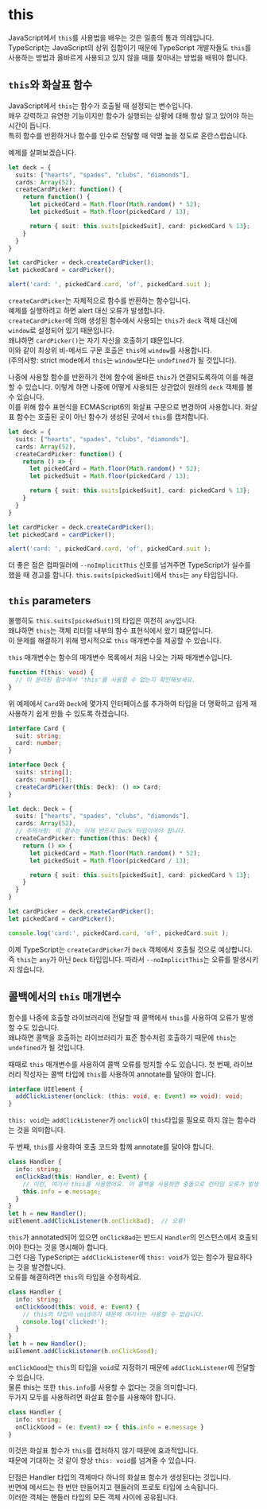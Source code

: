 # this

JavaScript에서 `this`를 사용법을 배우는 것은 일종의 통과 의례입니다.<br/>
TypeScript는 JavaScript의 상위 집합이기 때문에 TypeScript 개발자들도 `this`를 사용하는 방법과 올바르게 사용되고 있지 않을 때를 찾아내는 방법을 배워야 합니다.<br/>

## `this`와 화살표 함수

JavaScript에서 `this`는 함수가 호출될 때 설정되는 변수입니다.<br/>
매우 강력하고 유연한 기능이지만 함수가 실행되는 상황에 대해 항상 알고 있어야 하는 시간이 듭니다.<br/>
특히 함수를 반환하거나 함수를 인수로 전달할 때 악명 높을 정도로 혼란스럽습니다.

예제를 살펴보겠습니다.

```ts
let deck = {
  suits: ["hearts", "spades", "clubs", "diamonds"],
  cards: Array(52),
  createCardPicker: function() {
    return function() {
      let pickedCard = Math.floor(Math.random() * 52);
      let pickedSuit = Math.floor(pickedCard / 13);

      return { suit: this.suits[pickedSuit], card: pickedCard % 13};
    }
  }
}

let cardPicker = deck.createCardPicker();
let pickedCard = cardPicker();

alert('card: ', pickedCard.card, 'of', pickedCard.suit );
```

`createCardPicker`는 자체적으로 함수를 반환하는 함수입니다.<br/>
예제를 실행하려고 하면 alert 대신 오류가 발생합니다.<br/>
`createCardPicker`에 의해 생성된 함수에서 사용되는 `this`가 `deck` 객체 대신에 `window`로 설정되어 있기 때문입니다.<br/>
왜냐하면 `cardPicker()`는 자기 자신을 호출하기 떄문입니다.<br/>
이와 같이 최상위 비-메서드 구문 호출은 `this`에 `window`를 사용합니다.<br/>
(주의사항: strict mode에서 `this`는 `window`보다는 `undefined`가 될 것입니다).

나중에 사용할 함수를 반환하기 전에 함수에 올바른 `this`가 연결되도록하여 이를 해결할 수 있습니다. 이렇게 하면 나중에 어떻게 사용되든 상관없이 원래의 `deck` 객체를 볼 수 있습니다.<br/>
이를 위해 함수 표현식을 ECMAScript6의 화살표 구문으로 변경하여 사용합니다.
화살표 함수는 호출된 곳이 아닌 함수가 생성된 곳에서 `this`를 캡처합니다.

```ts
let deck = {
  suits: ["hearts", "spades", "clubs", "diamonds"],
  cards: Array(52),
  createCardPicker: function() {
    return () => {
      let pickedCard = Math.floor(Math.random() * 52);
      let pickedSuit = Math.floor(pickedCard / 13);

      return { suit: this.suits[pickedSuit], card: pickedCard % 13};
    }
  }
}

let cardPicker = deck.createCardPicker();
let pickedCard = cardPicker();

alert('card: ', pickedCard.card, 'of', pickedCard.suit );
```

더 좋은 점은 컴파일러에 `--noImplicitThis` 신호를 넘겨주면 TypeScript가 실수를 했을 때 경고를 합니다. `this.suits[pickedSuit]`에서 `this`는 `any` 타입입니다.

## `this` parameters

불행히도 `this.suits[pickedSuit]`의 타입은 여전히 `any`입니다.<br/>
왜냐하면 `this`는 객체 리터럴 내부의 함수 표현식에서 왔기 떄문입니다.<br/>
이 문제를 해결하기 위해 명시적으로 `this` 매개변수를 제공할 수 있습니다.

`this` 매개변수는 함수의 매개변수 목록에서 처음 나오는 가짜 매개변수입니다.

```ts
function f(this: void) {
  // 이 분리된 함수에서 'this'를 사용할 수 없는지 확인해보세요.
}
```

위 예제에서 `Card`와 `Deck`에 몇가지 인터페이스를 추가하여 타입을 더 명확하고 쉽게 재사용하기 쉽게 만들 수 있도록 하겠습니다.

```ts
interface Card {
  suit: string;
  card: number;
}

interface Deck {
  suits: string[];
  cards: number[];
  createCardPicker(this: Deck): () => Card;
}

let deck: Deck = {
  suits: ["hearts", "spades", "clubs", "diamonds"],
  cards: Array(52),
  // 주의사항: 이 함수는 이제 반드시 Deck 타입이어야 합니다.
  createCardPicker: function(this: Deck) {
    return () => {
      let pickedCard = Math.floor(Math.random() * 52);
      let pickedSuit = Math.floor(pickedCard / 13);

      return { suit: this.suits[pickedSuit], card: pickedCard % 13};
    }
  }
}

let cardPicker = deck.createCardPicker();
let pickedCard = cardPicker();

console.log('card:', pickedCard.card, 'of', pickedCard.suit );
```

이제 TypeScript는 `createCardPicker`가 `Deck` 객체에서 호출될 것으로 예상합니다.<br/>
즉 `this`는 `any`가 아닌 `Deck` 타입입니다. 따라서 `--noImplicitThis`는 오류를 발생시키지 않습니다.

## 콜백에서의 `this` 매개변수

함수를 나중에 호출할 라이브러리에 전달할 때 콜백에서 `this`를 사용하여 오류가 발생할 수도 있습니다.<br/>
왜냐하면 콜백을 호출하는 라이브러리가 표준 함수처럼 호출하기 때문에 `this`는 `undefined`가 될 것입니다.

때때로 `this` 매개변수를 사용하여 콜백 오류를 방지할 수도 있습니다. 첫 번째, 라이브러리 작성자는 콜백 타입에 `this`를 사용하여 annotate를 달아야 합니다.

```ts
interface UIElement {
  addClickListener(onclick: (this: void, e: Event) => void): void;
}
```

`this: void`는 `addClickListener`가 `onclick`이 `this`타입을 필요로 하지 않는 함수라는 것을 의미합니다.

두 번째, `this`를 사용하여 호출 코드와 함께 annotate를 달아야 합니다.

```ts
class Handler {
  info: string;
  onClickBad(this: Handler, e: Event) {
    // 이런, 여기서 this를 사용했어요. 이 콜백을 사용하면 충돌으로 런타임 오류가 발생합니다.
    this.info = e.message;
  }
}
let h = new Handler();
uiElement.addClickListener(h.onClickBad);  // 오류!
```

`this`가 annotated되어 있으면 `onClickBad`는 반드시 `Handler`의 인스턴스에서 호출되어야 한다는 것을 명시해야 합니다.<br/>
그런 다음 TypeScript는 `addClickListener`에 `this: void`가 있는 함수가 필요하다는 것을 발견합니다.<br/>
오류를 해결하려면 `this`의 타입을 수정하세요.

```ts
class Handler {
  info: string;
  onClickGood(this: void, e: Event) {
    // this의 타입이 void이기 때문에 여기서는 사용할 수 없습니다.
    console.log('clicked!');
  }
}
let h = new Handler();
uiElement.addClickListener(h.onClickGood);
```

`onClickGood`는 `this`의 타입을 `void`로 지정하기 때문에 `addClickListener`에 전달할 수 있습니다.<br/>
물론 this는 또한 `this.info`를 사용할 수 없다는 것을 의미합니다.<br/>
두가지 모두를 사용하려면 화살표 함수를 사용해야 합니다.

```ts
class Handler {
  info: string;
  onClickGood = (e: Event) => { this.info = e.message }
}
```

이것은 화살표 함수가 `this`를 캡처하지 않기 때문에 효과적입니다.<br/>
때문에 기대하는 것 같이 항상 `this: void`를 넘겨줄 수 있습니다.

단점은 Handler 타입의 객체마다 하나의 화살표 함수가 생성된다는 것입니다.<br/>
반면에 메서드는 한 번만 만들어지고 핸들러의 프로토 타입에 소속됩니다.<br/>
이러한 객체는 핸들러 타입의 모든 객체 사이에 공유됩니다.